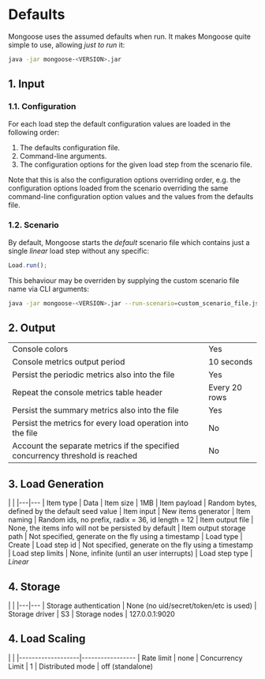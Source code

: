 # Defaults

Mongoose uses the assumed defaults when run. It makes Mongoose quite simple to use, allowing *just to run* it:
```bash
java -jar mongoose-<VERSION>.jar
```

## 1. Input

### 1.1. Configuration

For each load step the default configuration values are loaded in the following order:

1. The defaults configuration file.
2. Command-line arguments.
3. The configuration options for the given load step from the scenario file.

Note that this is also the configuration options overriding order, e.g. the configuration options loaded from the
scenario overriding the same command-line configuration option values and the values from the defaults file.

### 1.2. Scenario

By default, Mongoose starts the *default* scenario file which contains just a single *linear* load step without any
specific:
```javascript
Load.run();
```

This behaviour may be overriden by supplying the custom scenario file name via CLI arguments:
```bash
java -jar mongoose-<VERSION>.jar --run-scenario=custom_scenario_file.js
```

## 2. Output

|   |   |
|---|---|
| Console colors | Yes
| Console metrics output period | 10 seconds
| Persist the periodic metrics also into the file | Yes
| Repeat the console metrics table header | Every 20 rows
| Persist the summary metrics also into the file | Yes
| Persist the metrics for every load operation into the file | No
| Account the separate metrics if the specified concurrency threshold is reached | No

## 3. Load Generation

|   |
|---|---
| Item type | Data
| Item size | 1MB
| Item payload | Random bytes, defined by the default seed value
| Item input | New items generator
| Item naming | Random ids, no prefix, radix = 36, id length = 12
| Item output file | None, the items info will not be persisted by default
| Item output storage path | Not specified, generate on the fly using a timestamp
| Load type | Create
| Load step id | Not specified, generate on the fly using a timestamp
| Load step limits | None, infinite (until an user interrupts)
| Load step type | *Linear*

## 4. Storage

|   |
|---|---
| Storage authentication | None (no uid/secret/token/etc is used)
| Storage driver | S3
| Storage nodes | 127.0.0.1:9020

## 4. Load Scaling

|                   |
|-------------------|-----------------
| Rate limit        | none
| Concurrency Limit | 1
| Distributed mode  | off (standalone)
